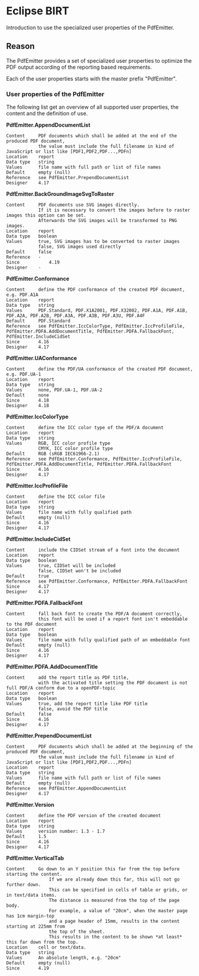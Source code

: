 # Eclipse BIRT 
Introduction to use the specialized user properties of the PdfEmitter.

## Reason
The PdfEmitter provides a set of specialized user properties to optimize the PDF output according of the reporting based requirements.

Each of the user properties starts with the master prefix "PdfEmitter".


### User properties of the PdfEmitter

The following list get an overview of all supported user properties, the content and the definition of use.

**PdfEmitter.AppendDocumentList**

	Content    	PDF documents which shall be added at the end of the produced PDF document,
              	the value must include the full filename in kind of JavaScript or list like [PDF1,PDF2,PDF...,PDFn]
	Location   	report
	Data type  	string
	Values     	file name with full path or list of file names
	Default    	empty (null)
	Reference  	see PdfEmitter.PrependDocumentList
	Designer  	4.17

**PdfEmitter.BackGroundImageSvgToRaster**

	Content    	PDF documents use SVG images directly.
              	If it is necessary to convert the images before to raster images this option can be set.
              	Afterwards the SVG images will be transformed to PNG images. 
	Location   	report
	Data type  	boolean
	Values     	true, SVG images has to be converted to raster images
	           	false, SVG images used directly
	Default    	false
	Reference  	-
	Since	    	4.19
	Designer  	-

**PdfEmitter.Conformance**

	Content    	define the PDF conformance of the created PDF document, e.g. PDF.A1A
	Location   	report
	Data type  	string
	Values     	PDF.Standard, PDF.X1A2001, PDF.X32002, PDF.A1A, PDF.A1B, PDF.A2A, PDF.A2B, PDF.A3A, PDF.A3B, PDF.A3U, PDF.A4F
	Default    	PDF.Standard
	Reference  	see PdfEmitter.IccColorType, PdfEmitter.IccProfileFile, PdfEmitter.PDFA.AddDocumentTitle, PdfEmitter.PDFA.FallbackFont, PdfEmitter.IncludeCidSet
	Since      	4.16
	Designer  	4.17


**PdfEmitter.UAConformance**

	Content    	define the PDF/UA conformance of the created PDF document, e.g. PDF.UA-1
	Location   	report
	Data type  	string
	Values     	none, PDF.UA-1, PDF.UA-2
	Default    	none
	Since      	4.18
	Designer  	4.18

**PdfEmitter.IccColorType**

	Content    	define the ICC color type of the PDF/A document
	Location   	report
	Data type  	string
	Values     	RGB, ICC color profile type
             	CMYK, ICC color profile type
	Default    	RGB (sRGB IEC61966-2.1)
	Reference  	see PdfEmitter.Conformance, PdfEmitter.IccProfileFile, PdfEmitter.PDFA.AddDocumentTitle, PdfEmitter.PDFA.FallbackFont
	Since      	4.16
	Designer  	4.17

**PdfEmitter.IccProfileFile**

	Content    	define the ICC color file
	Location   	report
	Data type  	string
	Values     	file name with fully qualified path
	Default    	empty (null)
	Since      	4.16
	Designer  	4.17

**PdfEmitter.IncludeCidSet**

	Content    	include the CIDSet stream of a font into the document
	Location   	report
	Data type  	boolean
	Values     	true, CIDSet will be included
	           	false, CIDSet won't be included
	Default    	true
	Reference  	see PdfEmitter.Conformance, PdfEmitter.PDFA.FallbackFont
	Since      	4.17
	Designer  	4.17

**PdfEmitter.PDFA.FallbackFont**

	Content    	fall back font to create the PDF/A document correctly,
             	this font will be used if a report font isn't embeddable to the PDF document
	Location   	report
	Data type  	boolean
	Values     	file name with fully qualified path of an embeddable font
	Default    	empty (null)
	Since      	4.16
	Designer  	4.17

**PdfEmitter.PDFA.AddDocumentTitle**

	Content    	add the report title as PDF title,
             	with the activated title setting the PDF document is not full PDF/A conform due to a openPDF-topic
	Location   	report
	Data type  	boolean
	Values     	true, add the report title like PDF title
	          	false, avoid the PDF title
	Default    	false
	Since      	4.16
	Designer  	4.17

**PdfEmitter.PrependDocumentList**

	Content    	PDF documents which shall be added at the beginning of the produced PDF document,
              	the value must include the full filename in kind of JavaScript or list like [PDF1,PDF2,PDF...,PDFn]
	Location   	report
	Data type  	string
	Values     	file name with full path or list of file names
	Default    	empty (null)
	Reference  	see PdfEmitter.AppendDocumentList
	Designer  	4.17

**PdfEmitter.Version**

	Content    	define the PDF version of the created document
	Location   	report
	Data type  	string
	Values     	version number: 1.3 - 1.7
	Default    	1.5
	Since      	4.16
	Designer  	4.17

**PdfEmitter.VerticalTab**

	Content    	Go down to an Y position this far from the top before starting the content.
					If we are already down this far, this will not go further down.
					This can be specified in cells of table or grids, or in text/data items.
					The distance is measured from the top of the page body.
					For example, a value of "20cm", when the master page has 1cm margin-top
					and a page header of 15mm, results in the content starting at 225mm from
					the top of the sheet.
					This results in the content to be shown *at least* this far down from the top.
	Location   	cell or text/data.
	Data type  	string
	Values     	An absolute length, e.g. "20cm"
	Default    	empty (null)
	Since      	4.19
